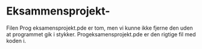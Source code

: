 # Eksammensprojekt-

Filen Prog eksamensprojekt.pde er tom, men vi kunne ikke fjerne den uden at programmet gik i stykker. 
Progeksamensprojekt.pde er den rigtige fil med koden i. 
